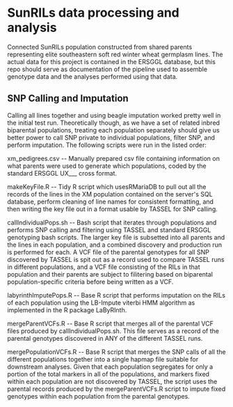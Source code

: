 # SunRILs data processing and analysis

Connected SunRILs population constructed from shared parents representing elite southeastern soft red winter wheat germplasm lines. The actual data for this project is contained in the ERSGGL database, but this repo should serve as documentation of the pipeline used to assemble genotype data and the analyses performed using that data. 

## SNP Calling and Imputation

Calling all lines together and using beagle imputation worked pretty well in the initial test run. Theoretically though, as we have a set of related inbred biparental populations, treating each population separately should give us better power to call SNP private to individual populations, filter SNP, and perform imputation. The following scripts were run in the listed order:

xm\_pedigrees.csv -- Manually prepared csv file containing information on what parents were used to generate which populations, coded by the standard ERSGGL UX\_\_\_ cross format. 

makeKeyFile.R -- Tidy R script which usesRMariaDB to pull out all the records of the lines in the XM population contained on the server's SQL database, perform cleaning of line names for consistent formatting, and then writing the key file out in a format usable by TASSEL for SNP calling.

callIndividualPops.sh -- Bash script that iterates through populations and performs SNP calling and filtering using TASSEL and standard ERSGGL genotyping bash scripts. The larger key file is subsetted into all parents and the lines in each population, and a combined discovery and production run is performed for each. A VCF file of the parental genotypes for all SNP discovered by TASSEL is spit out as a record used to compare TASSEL runs in different populations, and a VCF file consisting of the RILs in that population and their parents are subject to filitering based on biparental population-specific criteria before being written as a VCF. 

labyrinthImputePops.R -- Base R script that performs imputation on the RILs of each population using the LB-Impute viterbi HMM algorithm as implemented in the R package LaByRInth. 

mergeParentVCFs.R -- Base R script that merges all of the parental VCF files produced by callIndividualPops.sh. This file serves as a record of the parental genotypes discovered in ANY of the different TASSEL runs.

mergePopulationVCFs.R -- Base R script that merges the SNP calls of all the different populations together into a single hapmap file suitable for downstream analyses. Given that each population segregates for only a portion of the total markers in all of the populations, and markers fixed within each population are not discovered by TASSEL, the script uses the parental records produced by the mergeParentVCFs.R script to impute fixed genotypes within each population from the parental genotypes. 


